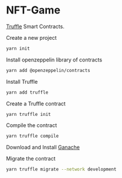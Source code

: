# NFT-Game

[Truffle](https://www.trufflesuite.com/) Smart Contracts.

Create a new project
```sh
yarn init
```
Install openzeppelin library of contracts
```sh
yarn add @openzeppelin/contracts
```

Install Truffle
```sh
yarn add truffle
```

Create a Truffle contract
```sh
yarn truffle init
```

Compile the contract
```sh
yarn truffle compile
```

Download and Install [Ganache](https://www.trufflesuite.com/ganache)

Migrate the contract
```sh
yarn truffle migrate --network development
```